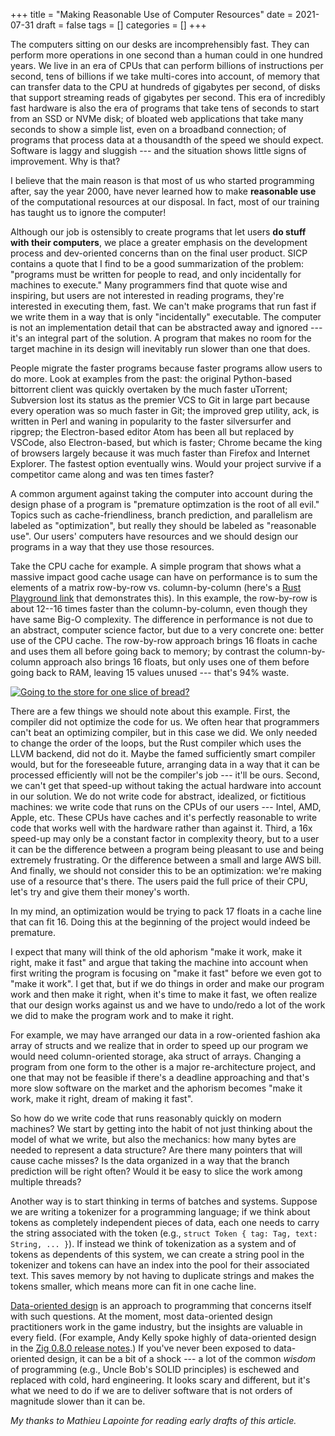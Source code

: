 +++
title = "Making Reasonable Use of Computer Resources"
date = 2021-07-31
draft = false
tags = []
categories = []
+++

The computers sitting on our desks are incomprehensibly fast. They can perform more operations in one second than a human could in one hundred years. We live in an era of CPUs that can perform billions of instructions per second, tens of billions if we take multi-cores into account, of memory that can transfer data to the CPU at hundreds of gigabytes per second, of disks that support streaming reads of gigabytes per second. This era of incredibly fast hardware is also the era of programs that take tens of seconds to start from an SSD or NVMe disk; of bloated web applications that take many seconds to show a simple list, even on a broadband connection; of programs that process data at a thousandth of the speed we should expect. Software is laggy and sluggish --- and the situation shows little signs of improvement. Why is that?

I believe that the main reason is that most of us who started programming after, say the year 2000, have never learned how to make **reasonable use** of the computational resources at our disposal. In fact, most of our training has taught us to ignore the computer!

Although our job is ostensibly to create programs that let users **do stuff with their computers**, we place a greater emphasis on the development process and dev-oriented concerns than on the final user product. SICP contains a quote that I find to be a good summarization of the problem: "programs must be written for people to read, and only incidentally for machines to execute." Many programmers find that quote wise and inspiring, but users are not interested in reading programs, they're interested in executing them, fast. We can't make programs that run fast if we write them in a way that is only "incidentally" executable. The computer is not an implementation detail that can be abstracted away and ignored --- it's an integral part of the solution. A program that makes no room for the target machine in its design will inevitably run slower than one that does.

<aside>
People migrate the faster programs because faster programs allow users to do more. Look at examples from the past: the original Python-based bittorrent client was quickly overtaken by the much faster uTorrent; Subversion lost its status as the premier VCS to Git in large part because every operation was so much faster in Git; the improved grep utility, ack, is written in Perl and waning in popularity to the faster silversurfer and ripgrep; the Electron-based editor Atom has been all but replaced by VSCode, also Electron-based, but which is faster; Chrome became the king of browsers largely because it was much faster than Firefox and Internet Explorer. The fastest option eventually wins. Would your project survive if a competitor came along and was ten times faster?
</aside>

A common argument against taking the computer into account during the design phase of a program is "premature optimzation is the root of all evil." Topics such as cache-friendliness, branch prediction, and parallelism are labeled as "optimization", but really they should be labeled as "reasonable use". Our users' computers have resources and we should design our programs in a way that they use those resources.

Take the CPU cache for example. A simple program that shows what a massive impact good cache usage can have on performance is to sum the elements of a matrix row-by-row vs. column-by-column (here's a [Rust Playground link][1] that demonstrates this). In this example, the row-by-row is about 12--16 times faster than the column-by-column, even though they have same Big-O complexity. The difference in performance is not due to an abstract, computer science factor, but due to a very concrete one: better use of the CPU cache. The row-by-row approach brings 16 floats in cache and uses them all before going back to memory; by contrast the column-by-column approach also brings 16 floats, but only uses one of them before going back to RAM, leaving 15 values unused --- that's 94% waste.

[1]: https://play.rust-lang.org/?version=stable&mode=release&edition=2018&gist=58f145598f757ec83498f92960336f70

<a href="https://twitter.com/bmcnett/status/1043332565308923904">
<img alt="Going to the store for one slice of bread?" src="/images/slice-bread.png" />
</a>

There are a few things we should note about this example. First, the compiler did not optimize the code for us. We often hear that programmers can't beat an optimizing compiler, but in this case we did.  We only needed to change the order of the loops, but the Rust compiler which uses the LLVM backend, did not do it. Maybe the famed sufficiently smart compiler would, but for the foreseeable future, arranging data in a way that it can be processed efficiently will not be the compiler's job --- it'll be ours. Second, we can't get that speed-up without taking the actual hardware into account in our solution. We do not write code for abstract, idealized, or fictitious machines: we write code that runs on the CPUs of our users --- Intel, AMD, Apple, etc. These CPUs have caches and it's perfectly reasonable to write code that works well with the hardware rather than against it. Third, a 16x speed-up may only be a constant factor in complexity theory, but to a user it can be the difference between a program being pleasant to use and being extremely frustrating. Or the difference between a small and large AWS bill. And finally, we should not consider this to be an optimization: we're making use of a resource that's there. The users paid the full price of their CPU, let's try and give them their money's worth.

<aside>
In my mind, an optimization would be trying to pack 17 floats in a cache line that can fit 16. Doing this at the beginning of the project would indeed be premature.
</aside>

I expect that many will think of the old aphorism "make it work, make it right, make it fast" and argue that taking the machine into account when first writing the program is focusing on "make it fast" before we even got to "make it work". I get that, but if we do things in order and make our program work and then make it right, when it's time to make it fast, we often realize that our design works against us and we have to undo/redo a lot of the work we did to make the program work and to make it right.

For example, we may have arranged our data in a row-oriented fashion aka array of structs and we realize that in order to speed up our program we would need column-oriented storage, aka struct of arrays. Changing a program from one form to the other is a major re-architecture project, and one that may not be feasible if there's a deadline approaching and that's more slow software on the market and the aphorism becomes "make it work, make it right, dream of making it fast".

So how do we write code that runs reasonably quickly on modern machines? We start by getting into the habit of not just thinking about the model of what we write, but also the mechanics: how many bytes are needed to represent a data structure? Are there many pointers that will cause cache misses? Is the data organized in a way that the branch prediction will be right often? Would it be easy to slice the work among multiple threads?

Another way is to start thinking in terms of batches and systems. Suppose we are writing a tokenizer for a programming language; if we think about tokens as completely independent pieces of data, each one needs to carry the string associated with the token (e.g., `struct Token { tag: Tag, text: String, ... }`). If instead we think of tokenization as a system and of tokens as dependents of this system, we can create a string pool in the tokenizer and tokens can have an index into the pool for their associated text. This saves memory by not having to duplicate strings and makes the tokens smaller, which means more can fit in one cache line.

[Data-oriented
design](https://github.com/dbartolini/data-oriented-design) is an
approach to programming that concerns itself with such questions. At the moment, most data-oriented design practitioners work in the game industry, but the insights are valuable in every field. (For example, Andy Kelly spoke highly of data-oriented design in the [Zig 0.8.0 release notes](https://ziglang.org/download/0.8.0/release-notes.html#Reworked-Memory-Layout).) If you've never been exposed to data-oriented design, it can be a bit of a shock --- a lot of the common *wisdom* of programming (e.g., Uncle Bob's SOLID principles) is eschewed and replaced with cold, hard engineering. It looks scary and different, but it's what we need to do if we are to deliver software that is not orders of magnitude slower than it can be.

<i>My thanks to Mathieu Lapointe for reading early drafts of this article.</i>
